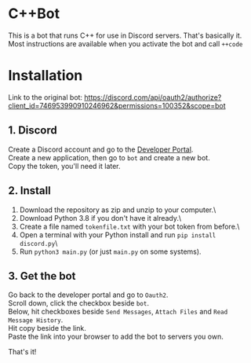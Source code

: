 # C++Bot

This is a bot that runs C++ for use in Discord servers. That's basically it.
Most instructions are available when you activate the bot and call `++code`

# Installation

Link to the original bot: https://discord.com/api/oauth2/authorize?client_id=746953990910246962&permissions=100352&scope=bot

## 1. Discord
Create a Discord account and go to the [Developer Portal](https://discord.com/developers/applications/me).\
Create a new application, then go to `bot` and create a new bot.\
Copy the token, you'll need it later.

## 2. Install
1. Download the repository as zip and unzip to your computer.\
2. Download Python 3.8 if you don't have it already.\
3. Create a file named `tokenfile.txt` with your bot token from before.\
4. Open a terminal with your Python install and run `pip install discord.py`\
5. Run `python3 main.py` (or just `main.py` on some systems).

## 3. Get the bot
Go back to the developer portal and go to `Oauth2`.\
Scroll down, click the checkbox beside `bot`.\
Below, hit checkboxes beside `Send Messages`, `Attach Files` and `Read Message History`.\
Hit copy beside the link.\
Paste the link into your browser to add the bot to servers you own.

That's it!
